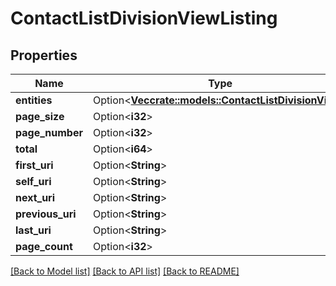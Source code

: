 # ContactListDivisionViewListing

## Properties

Name | Type | Description | Notes
------------ | ------------- | ------------- | -------------
**entities** | Option<[**Vec<crate::models::ContactListDivisionView>**](ContactListDivisionView.md)> |  | [optional]
**page_size** | Option<**i32**> |  | [optional]
**page_number** | Option<**i32**> |  | [optional]
**total** | Option<**i64**> |  | [optional]
**first_uri** | Option<**String**> |  | [optional]
**self_uri** | Option<**String**> |  | [optional]
**next_uri** | Option<**String**> |  | [optional]
**previous_uri** | Option<**String**> |  | [optional]
**last_uri** | Option<**String**> |  | [optional]
**page_count** | Option<**i32**> |  | [optional]

[[Back to Model list]](../README.md#documentation-for-models) [[Back to API list]](../README.md#documentation-for-api-endpoints) [[Back to README]](../README.md)


